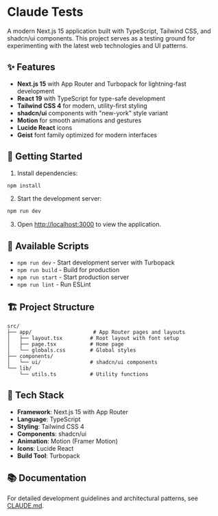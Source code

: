 # Claude Tests

A modern Next.js 15 application built with TypeScript, Tailwind CSS, and shadcn/ui components. This project serves as a testing ground for experimenting with the latest web technologies and UI patterns.

## ✨ Features

- **Next.js 15** with App Router and Turbopack for lightning-fast development
- **React 19** with TypeScript for type-safe development
- **Tailwind CSS 4** for modern, utility-first styling
- **shadcn/ui** components with "new-york" style variant
- **Motion** for smooth animations and gestures
- **Lucide React** icons
- **Geist** font family optimized for modern interfaces

## 🚀 Getting Started

1. Install dependencies:
```bash
npm install
```

2. Start the development server:
```bash
npm run dev
```

3. Open [http://localhost:3000](http://localhost:3000) to view the application.

## 📝 Available Scripts

- `npm run dev` - Start development server with Turbopack
- `npm run build` - Build for production
- `npm run start` - Start production server
- `npm run lint` - Run ESLint

## 🏗️ Project Structure

```
src/
├── app/                    # App Router pages and layouts
│   ├── layout.tsx         # Root layout with font setup
│   ├── page.tsx           # Home page
│   └── globals.css        # Global styles
├── components/
│   └── ui/                # shadcn/ui components
└── lib/
    └── utils.ts           # Utility functions
```

## 🎨 Tech Stack

- **Framework**: Next.js 15 with App Router
- **Language**: TypeScript
- **Styling**: Tailwind CSS 4
- **Components**: shadcn/ui
- **Animation**: Motion (Framer Motion)
- **Icons**: Lucide React
- **Build Tool**: Turbopack

## 📚 Documentation

For detailed development guidelines and architectural patterns, see [CLAUDE.md](./CLAUDE.md).
